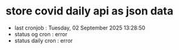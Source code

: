 # store covid daily api as json data

- last cronjob : Tuesday, 02 September 2025 13:28:50
- status og cron : error
- status daily cron : error
      
      